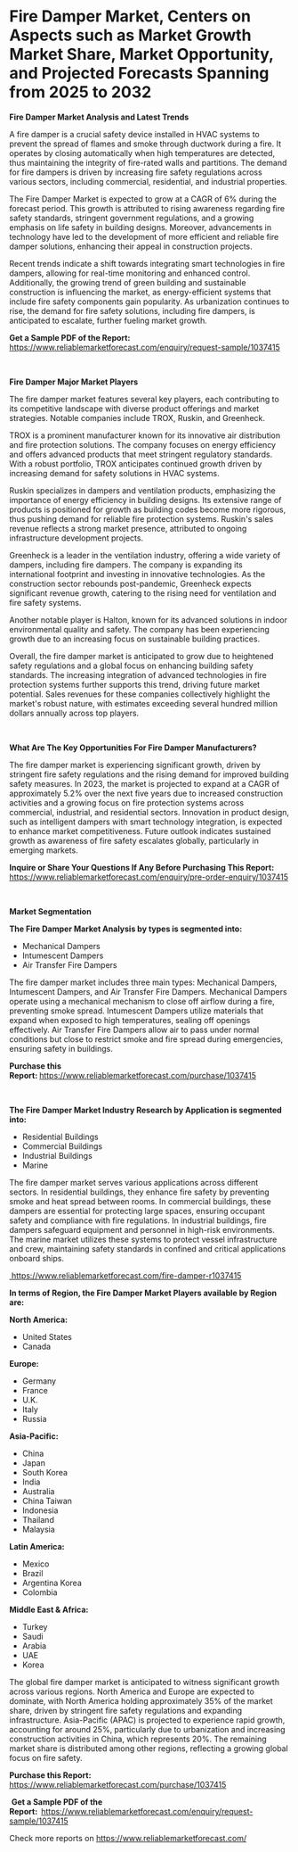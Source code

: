 <p><h1>Fire Damper Market, Centers on Aspects such as Market Growth Market Share, Market Opportunity, and Projected Forecasts Spanning from 2025 to 2032</h1></p><p><strong>Fire Damper Market Analysis and Latest Trends</strong></p>
<p><p>A fire damper is a crucial safety device installed in HVAC systems to prevent the spread of flames and smoke through ductwork during a fire. It operates by closing automatically when high temperatures are detected, thus maintaining the integrity of fire-rated walls and partitions. The demand for fire dampers is driven by increasing fire safety regulations across various sectors, including commercial, residential, and industrial properties.</p><p>The Fire Damper Market is expected to grow at a CAGR of 6% during the forecast period. This growth is attributed to rising awareness regarding fire safety standards, stringent government regulations, and a growing emphasis on life safety in building designs. Moreover, advancements in technology have led to the development of more efficient and reliable fire damper solutions, enhancing their appeal in construction projects.</p><p>Recent trends indicate a shift towards integrating smart technologies in fire dampers, allowing for real-time monitoring and enhanced control. Additionally, the growing trend of green building and sustainable construction is influencing the market, as energy-efficient systems that include fire safety components gain popularity. As urbanization continues to rise, the demand for fire safety solutions, including fire dampers, is anticipated to escalate, further fueling market growth.</p></p>
<p><strong>Get a Sample PDF of the Report:&nbsp;</strong> <a href="https://www.reliablemarketforecast.com/enquiry/request-sample/1037415?utm_campaign=2320&utm_medium=2&utm_source=Github&utm_content=ia&utm_term=21032025&utm_id=fire-damper">https://www.reliablemarketforecast.com/enquiry/request-sample/1037415</a></p>
<p>&nbsp;</p>
<p><strong>Fire Damper Major Market Players</strong></p>
<p><p>The fire damper market features several key players, each contributing to its competitive landscape with diverse product offerings and market strategies. Notable companies include TROX, Ruskin, and Greenheck.</p><p>TROX is a prominent manufacturer known for its innovative air distribution and fire protection solutions. The company focuses on energy efficiency and offers advanced products that meet stringent regulatory standards. With a robust portfolio, TROX anticipates continued growth driven by increasing demand for safety solutions in HVAC systems.</p><p>Ruskin specializes in dampers and ventilation products, emphasizing the importance of energy efficiency in building designs. Its extensive range of products is positioned for growth as building codes become more rigorous, thus pushing demand for reliable fire protection systems. Ruskin's sales revenue reflects a strong market presence, attributed to ongoing infrastructure development projects.</p><p>Greenheck is a leader in the ventilation industry, offering a wide variety of dampers, including fire dampers. The company is expanding its international footprint and investing in innovative technologies. As the construction sector rebounds post-pandemic, Greenheck expects significant revenue growth, catering to the rising need for ventilation and fire safety systems.</p><p>Another notable player is Halton, known for its advanced solutions in indoor environmental quality and safety. The company has been experiencing growth due to an increasing focus on sustainable building practices.</p><p>Overall, the fire damper market is anticipated to grow due to heightened safety regulations and a global focus on enhancing building safety standards. The increasing integration of advanced technologies in fire protection systems further supports this trend, driving future market potential. Sales revenues for these companies collectively highlight the market's robust nature, with estimates exceeding several hundred million dollars annually across top players.</p></p>
<p>&nbsp;</p>
<p><strong>What Are The Key Opportunities For Fire Damper Manufacturers?</strong></p>
<p><p>The fire damper market is experiencing significant growth, driven by stringent fire safety regulations and the rising demand for improved building safety measures. In 2023, the market is projected to expand at a CAGR of approximately 5.2% over the next five years due to increased construction activities and a growing focus on fire protection systems across commercial, industrial, and residential sectors. Innovation in product design, such as intelligent dampers with smart technology integration, is expected to enhance market competitiveness. Future outlook indicates sustained growth as awareness of fire safety escalates globally, particularly in emerging markets.</p></p>
<p><strong>Inquire or Share Your Questions If Any Before Purchasing This Report:</strong> <a href="https://www.reliablemarketforecast.com/enquiry/pre-order-enquiry/1037415?utm_campaign=2320&utm_medium=2&utm_source=Github&utm_content=ia&utm_term=21032025&utm_id=fire-damper">https://www.reliablemarketforecast.com/enquiry/pre-order-enquiry/1037415</a></p>
<p>&nbsp;</p>
<p><strong>Market Segmentation</strong></p>
<p><strong>The Fire Damper Market Analysis by types is segmented into:</strong></p>
<p><ul><li>Mechanical Dampers</li><li>Intumescent Dampers</li><li>Air Transfer Fire Dampers</li></ul></p>
<p><p>The fire damper market includes three main types: Mechanical Dampers, Intumescent Dampers, and Air Transfer Fire Dampers. Mechanical Dampers operate using a mechanical mechanism to close off airflow during a fire, preventing smoke spread. Intumescent Dampers utilize materials that expand when exposed to high temperatures, sealing off openings effectively. Air Transfer Fire Dampers allow air to pass under normal conditions but close to restrict smoke and fire spread during emergencies, ensuring safety in buildings.</p></p>
<p><strong>Purchase this Report:&nbsp;</strong><a href="https://www.reliablemarketforecast.com/purchase/1037415?utm_campaign=2320&utm_medium=2&utm_source=Github&utm_content=ia&utm_term=21032025&utm_id=fire-damper">https://www.reliablemarketforecast.com/purchase/1037415</a></p>
<p>&nbsp;</p>
<p><strong>The Fire Damper Market Industry Research by Application is segmented into:</strong></p>
<p><ul><li>Residential Buildings</li><li>Commercial Buildings</li><li>Industrial Buildings</li><li>Marine</li></ul></p>
<p><p>The fire damper market serves various applications across different sectors. In residential buildings, they enhance fire safety by preventing smoke and heat spread between rooms. In commercial buildings, these dampers are essential for protecting large spaces, ensuring occupant safety and compliance with fire regulations. In industrial buildings, fire dampers safeguard equipment and personnel in high-risk environments. The marine market utilizes these systems to protect vessel infrastructure and crew, maintaining safety standards in confined and critical applications onboard ships.</p></p>
<p><a href="https://www.reliablemarketforecast.com/fire-damper-r1037415?utm_campaign=2320&utm_medium=2&utm_source=Github&utm_content=ia&utm_term=21032025&utm_id=fire-damper">&nbsp;https://www.reliablemarketforecast.com/fire-damper-r1037415</a></p>
<p><strong>In terms of Region, the Fire Damper Market Players available by Region are:</strong></p>
<p>
    <p> <strong> North America: </strong>
        <ul>
            <li>United States</li>
            <li>Canada</li>
        </ul>
        </p> 
    <p> <strong> Europe: </strong>
        <ul>
            <li>Germany</li>
            <li>France</li>
            <li>U.K.</li>
            <li>Italy</li>
            <li>Russia</li>
        </ul>
        </p> 
    <p> <strong> Asia-Pacific: </strong>
        <ul>
            <li>China</li>
            <li>Japan</li>
            <li>South Korea</li>
            <li>India</li>
            <li>Australia</li>
            <li>China Taiwan</li>
            <li>Indonesia</li>
            <li>Thailand</li>
            <li>Malaysia</li>
        </ul>
        </p> 
    <p> <strong> Latin America: </strong>
        <ul>
            <li>Mexico</li>
            <li>Brazil</li>
            <li>Argentina Korea</li>
            <li>Colombia</li>
        </ul>
        </p> 
    <p> <strong> Middle East & Africa: </strong>
        <ul>
            <li>Turkey</li>
            <li>Saudi</li>
            <li>Arabia</li>
            <li>UAE</li>
            <li>Korea</li>
        </ul>
    </p>
    </p>
<p><p>The global fire damper market is anticipated to witness significant growth across various regions. North America and Europe are expected to dominate, with North America holding approximately 35% of the market share, driven by stringent fire safety regulations and expanding infrastructure. Asia-Pacific (APAC) is projected to experience rapid growth, accounting for around 25%, particularly due to urbanization and increasing construction activities in China, which represents 20%. The remaining market share is distributed among other regions, reflecting a growing global focus on fire safety.</p></p>
<p><strong>Purchase this Report: </strong><a href="https://www.reliablemarketforecast.com/purchase/1037415?utm_campaign=2320&utm_medium=2&utm_source=Github&utm_content=ia&utm_term=21032025&utm_id=fire-damper">https://www.reliablemarketforecast.com/purchase/1037415</a></p>
<p>&nbsp;<strong>Get a Sample PDF of the Report:&nbsp;&nbsp;</strong><a href="https://www.reliablemarketforecast.com/enquiry/request-sample/1037415?utm_campaign=2320&utm_medium=2&utm_source=Github&utm_content=ia&utm_term=21032025&utm_id=fire-damper">https://www.reliablemarketforecast.com/enquiry/request-sample/1037415</a></p>
<p><strong></strong></p>
<p>Check more reports on <a href="https://www.reliablemarketforecast.com/?utm_campaign=2320&utm_medium=2&utm_source=Github&utm_content=ia&utm_term=21032025&utm_id=fire-damper">https://www.reliablemarketforecast.com/</a></p>